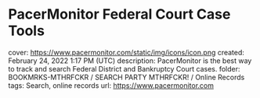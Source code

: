 # PacerMonitor Federal Court Case Tools

cover: https://www.pacermonitor.com/static/img/icons/icon.png
created: February 24, 2022 1:17 PM (UTC)
description: PacerMonitor is the best way to track and search Federal District and Bankruptcy Court cases.
folder: BOOKMRKS-MTHRFCKR / SEARCH PARTY MTHRFCKR! / Online Records
tags: Search, online records
url: https://www.pacermonitor.com